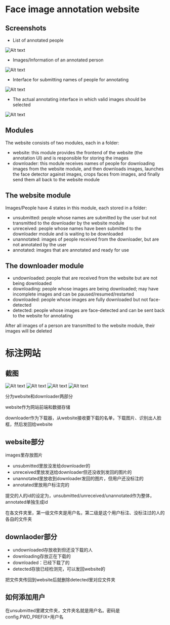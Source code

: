 # Face image annotation website

## Screenshots

* List of annotated people

![Alt text](/screenshots-en/screenshot1.png?raw=true "Broken link")

* Images/Information of an annotated person

![Alt text](/screenshots-en/screenshot2.png?raw=true "Broken link")

* Interface for submitting names of people for annotating

![Alt text](/screenshots-en/screenshot3.png?raw=true "Broken link")

* The actual annotating interface in which valid images should be selected

![Alt text](/screenshots-en/screenshot4.png?raw=true "Broken link")

## Modules

The website consists of two modules, each in a folder:

- website: this module provides the frontend of the website (the annotation UI) and is responsible for storing the images
- downloader: this module receives names of people for downloading images from the website module, and then downloads images, launches the face detector against images, crops faces from images, and finally send them all back to the website module

## The website module

Images/People have 4 states in this module, each stored in a folder:

- unsubmitted: people whose names are submitted by the user but not transmitted to the downloader by the website module
- unreceived: people whose names have been submitted to the downloader module and is waiting to be downloaded
- unannotated: images of people received from the downloader, but are not annotated by the user
- annotated: images that are annotated and ready for use

## The downloader module

- undownloaded: people that are received from the website but are not being downloaded
- downloading: people whose images are being downloaded; may have incomplete images and can be paused/resumed/restarted
- downloaded: people whose images are fully downloaded but not face-detected
- detected: people whose images are face-detected and can be sent back to the website for annotating

After all images of a person are transmitted to the website module, their images will be deleted

# 标注网站

## 截图

![Alt text](/screenshots/screenshot1.png?raw=true "Broken link")
![Alt text](/screenshots/screenshot2.png?raw=true "Broken link")
![Alt text](/screenshots/screenshot3.png?raw=true "Broken link")
![Alt text](/screenshots/screenshot4.png?raw=true "Broken link")

分为website和downloader两部分

website作为网站前端和数据存储

downloader作为下载器，从website接收要下载的名单，下载图片、识别出人脸框，然后发回给website

## website部分

images里存放图片

* unsubmitted里放没发给downloader的
* unreceived里放发送给downloader但还没收到发回的图片的
* unannotated里放收到downloader发回的图片，但用户还没标注的
* annotated里放用户标注完的

提交的人的id的设定为，unsubmitted/unreceived/unannotated作为整体，annotated单独生成id

在各文件夹里，第一级文件夹是用户名，第二级是这个用户标注、没标注过的人的各自的文件夹

## downlaoder部分

* undownloaded存放收到但还没下载的人
* downloading存放正在下载的
* downloaded：已经下载了的
* detected存放已经检测完，可以发回website的

把文件夹传回到website后就删除detected里对应文件夹

## 如何添加用户

在unsubmitted里建文件夹，文件夹名就是用户名。密码是config.PWD_PREFIX+用户名
